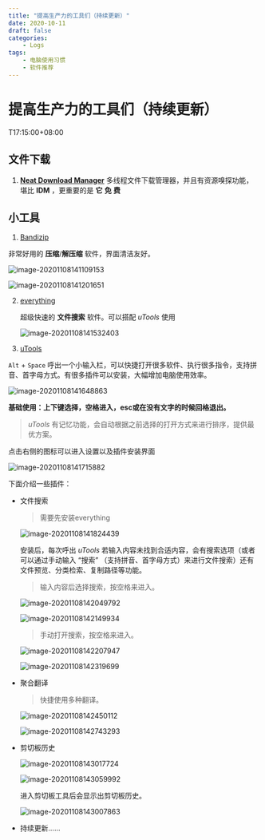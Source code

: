 ```yaml
---
title: "提高生产力的工具们（持续更新）"
date: 2020-10-11
draft: false
categories:
    - Logs
tags:
    - 电脑使用习惯
    - 软件推荐
---
```


# 提高生产力的工具们（持续更新）

T17:15:00+08:00
## 文件下载
1. [**Neat Download Manager**](http://www.neatdownloadmanager.com/index.php/en/)
多线程文件下载管理器，并且有资源嗅探功能，堪比 **IDM** ，更重要的是 **它** **免** **费**

## 小工具

1. [Bandizip](http://www.bandisoft.com/)

  非常好用的 **压缩**/**解压缩** 软件，界面清洁友好。

  ![image-20201108141109153](./assets/image-20201108141109153.png)

  ![image-20201108141201651](./assets/image-20201108141201651.png)

2. [everything](https://www.voidtools.com/zh-cn/)

	超级快速的 **文件搜索** 软件。可以搭配 *uTools* 使用

	![image-20201108141532403](./assets/image-20201108141532403.png)

3. [uTools](https://www.u.tools/)

  `Alt` + `Space` 呼出一个小输入栏，可以快捷打开很多软件、执行很多指令，支持拼音、首字母方式。有很多插件可以安装，大幅增加电脑使用效率。

  ![image-20201108141648863](./assets/image-20201108141648863.png)

  **基础使用：上下键选择，空格进入，esc或在没有文字的时候回格退出。**

  > *uTools* 有记忆功能，会自动根据之前选择的打开方式来进行排序，提供最优方案。

  点击右侧的图标可以进入设置以及插件安装界面

  ![image-20201108141715882](./assets/image-20201108141715882.png)

  下面介绍一些插件：

  - 文件搜索

    > 需要先安装everything

    ![image-20201108141824439](./assets/image-20201108141824439.png)

    安装后，每次呼出 *uTools* 若输入内容未找到合适内容，会有搜索选项（或者可以通过手动输入 “搜索” （支持拼音、首字母方式）来进行文件搜索）还有文件预览、分类检索、复制路径等功能。
    	
    
    > 输入内容后选择搜索，按空格来进入。
    
    ![image-20201108142049792](./assets/image-20201108142049792.png)
    
    ![image-20201108142149934](./assets/image-20201108142149934.png)
    
    > 手动打开搜索，按空格来进入。
    
    ![image-20201108142207947](./assets/image-20201108142207947.png)
    
    ![image-20201108142319699](./assets/image-20201108142319699.png)

  - 聚合翻译

    > 快捷使用多种翻译。
    
    ![image-20201108142450112](./assets/image-20201108142450112.png)
    
    ![image-20201108142743293](./assets/image-20201108142743293.png)

  - 剪切板历史

    

    ![image-20201108143017724](./assets/image-20201108143017724.png)

    ![image-20201108143059992](./assets/image-20201108143059992.png)

    进入剪切板工具后会显示出剪切板历史。

    ![image-20201108143007863](./assets/image-20201108143007863.png)

  - 持续更新......
